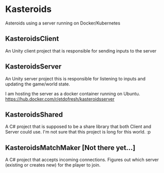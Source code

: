# Kasteroids
Asteroids using a server running on Docker/Kubernetes

## KasteroidsClient
An Unity client project that is responsible for sending inputs to the server

## KasteroidsServer
An Unity server project this is responsible for listening to inputs and updating the game/world state.

I am hosting the server as a docker container running on Ubuntu.  
https://hub.docker.com/r/etdofresh/kasteroidsserver

## KasteroidsShared
A C# project that is supposed to be a share library that both Client and Server could use. I'm not sure that this project is long for this world. :p

## KasteroidsMatchMaker [Not there yet...]
A C# project that accepts incoming connections. Figures out which server (existing or creates new) for the player to join.

